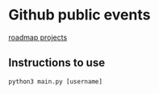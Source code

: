 # Github public events
[roadmap projects](https://roadmap.sh/projects/github-user-activity)
## Instructions to use
```
python3 main.py [username]
```
